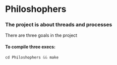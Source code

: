 # Philoshophers

### The project is about threads and processes
There are three goals in the project

#### To compile three execs:
```C
cd Philoshophers && make
```
